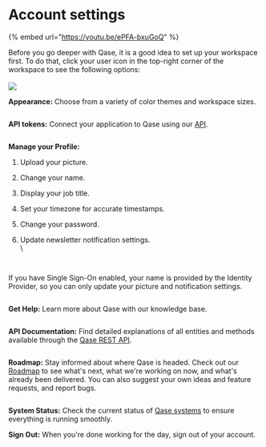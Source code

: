 # Account settings

{% embed url="https://youtu.be/ePFA-bxuGoQ" %}

Before you go deeper with Qase, it is a good idea to set up your workspace first. To do that, click your user icon in the top-right corner of the workspace to see the following options:\
\
[![](https://qase.intercom-attachments-7.com/i/o/595187095/1c8b0f8afd29ba16d05f6d2c/RYwqbxseOQ0scz2Lpc7v3eK22b2V67pn5ROC8\_by1iLToJRjTKFGaDbX6-cIZUlRB2hul05FcKCRgVPdmLvqs3sMokpiUvDy8SCZ9sfWxKFUrDwwhxW2ck\_OMIFvjPXok6Np-ZrpSzQFHHBcdgLeAm9K0I5cppL6LC\_Y3eKWIr1D8kIK0bp9fjlU1A)](https://qase.intercom-attachments-7.com/i/o/595187095/1c8b0f8afd29ba16d05f6d2c/RYwqbxseOQ0scz2Lpc7v3eK22b2V67pn5ROC8\_by1iLToJRjTKFGaDbX6-cIZUlRB2hul05FcKCRgVPdmLvqs3sMokpiUvDy8SCZ9sfWxKFUrDwwhxW2ck\_OMIFvjPXok6Np-ZrpSzQFHHBcdgLeAm9K0I5cppL6LC\_Y3eKWIr1D8kIK0bp9fjlU1A)

**Appearance:** Choose from a variety of color themes and workspace sizes.

<figure><img src="https://qase.intercom-attachments-7.com/i/o/595187101/ed65814df1dc0df47712adf5/EdWupp4zjuwE2EBkOLjvri_yGdwvuiHbeg0BTql40LYE9vF14K1pjAH6ZLkSCEAwDkWD5XmKr4-XNQ9Ey_QK5huPmGooTHSAs1eFGnQlfraJWgflDikfHwiuT6JcyjtHyT0AAeWut3Y0njjYxEyl9dZFFQ9jgNJM5LcbJZCEIoeGflwc4JRGl-0bOQ" alt=""><figcaption></figcaption></figure>

**API tokens:** Connect your application to Qase using our [API](https://developers.qase.io/).

<figure><img src="https://qase.intercom-attachments-7.com/i/o/595187107/d3a17af794c1bbb1ab8199e1/jYdJDYuQuEjvWoHp3zsg2cC_vlBpl_O3yn0GUwFGEdVVQK75yk6MDKKSvdrBB37MAiVR5D4iJhG3FpNpX46RW0RgzCuxnK9QOIa3ZJd9OMK9zcNRoIXHboWRknKSUtOjV_jv39fby5AkNoXpB6tYeFiYD6vznbPfqMKOZ_xl6-xyjFcza1SRMeOtNg" alt=""><figcaption></figcaption></figure>

**Manage your Profile:**

1. Upload your picture.
2. Change your name.
3. Display your job title.
4. Set your timezone for accurate timestamps.
5. Change your password.
6.  Update newsletter notification settings.\
    \


    <figure><img src="https://qase.intercom-attachments-7.com/i/o/595187114/be772f33c1e520595f4a30a3/QpTqTUsC_X1PJa354_FOm4VKOTD0gD88TC52Y59zRWKFXF2xzW8-koPGUXkhGD5q0F8Pf0zdFoasnbV3KDS1Ud7Dc2sA6pwDYVdVlqVKEg8nog33M2te74RAfY1ag534_Cb2jnhevNnJ_0SJiLyN8TQe2-4tWlzm2dkgoM8TVzUIAPFxp_RKll9mnA" alt=""><figcaption></figcaption></figure>

    <figure><img src="https://qase.intercom-attachments-7.com/i/o/595187122/9cd355bfd41e8354c151817c/qb8H2WsAvAjz5cdsNq_n6pulV0FCH7_n7cxhCeK4fSR3ZXDbVnGzc5bO5T_VHSs0rUJxeb-kdfUtV0lKtS_ssi5r-obrAc8PAIhbWMOZXeBBro2zHY9ElAzbEonp6pL60ujsCmdkZWbnHfJcyKiJcDQ1ri3p_qSjF7SIshJUMWkuG5Py0URGr8xtRA" alt=""><figcaption></figcaption></figure>

If you have Single Sign-On enabled, your name is provided by the Identity Provider, so you can only update your picture and notification settings.

<figure><img src="https://qase.intercom-attachments-7.com/i/o/595187125/11fb6a48769bec1d8e246441/by5Tzsbvypflpq1Ve3WBm2eATmTzsVNh72zILWUSKQu-6nx0xhlZJ-RLqJeKBmoGib5yMMqoeOiaEwFootbHc2Dfh-CwelF0cNxTISmcs90gCzYe54Qo1oggHR82On79TyT7lRB27FkctY44ZIiYm_rN9GolOjjnL1h0F46Hwzbc0ZBzGcZtPIsHGQ" alt=""><figcaption></figcaption></figure>

**Get Help:** Learn more about Qase with our knowledge base.

<figure><img src="https://downloads.intercomcdn.com/i/o/602169639/b182282d6a3dd28faa4f5e1a/image.png" alt=""><figcaption></figcaption></figure>

**API Documentation:** Find detailed explanations of all entities and methods available through the [Qase REST API](https://developers.qase.io/docs).

<figure><img src="https://qase.intercom-attachments-7.com/i/o/595187134/9b2fc5123880cac7ad918dfc/rj_PMEagbg_xaxytZ5zPTu-SC85aGiwsra3AlEfj251AKY7rWSCFsd6D3XBMTiCG238cjXtRT0-8NB2wmYmiBrgBDnAMTIsLh_dTTxu1GSyyBRzdRZgqdlq4zaqgvz7hEkNnZnU3SLRbWN1LOar6jV5FVkkxG5-_m3Oldpbp9bSHaJIScySZDJ_U4Q" alt=""><figcaption></figcaption></figure>

**Roadmap:** Stay informed about where Qase is headed. Check out our [Roadmap](https://roadmap.qase.io/) to see what's next, what we're working on now, and what's already been delivered. You can also suggest your own ideas and feature requests, and report bugs.

<figure><img src="https://qase.intercom-attachments-7.com/i/o/595187142/72f6b55f55e6016d534626f1/ZX7xCz1pHaKZ_dDIcLm0ld1V-umCX6m0BLqEMizzBecDBmD8hcakC1ZTnn3jmyN2JgK7IRYXYY0fhvEN0Sg6N0c5M1SdJy8w5TW5h1T6ThpS178IWRg4_mg0TXhGOC1SM9inUaMk-ftjfalMZonvis1xPKV8_BFMj2IQS437G1enVuiI1vCEtpxwPw" alt=""><figcaption></figcaption></figure>

**System Status:** Check the current status of [Qase systems](https://status.qase.io/) to ensure everything is running smoothly.

**Sign Out:** When you're done working for the day, sign out of your account.
